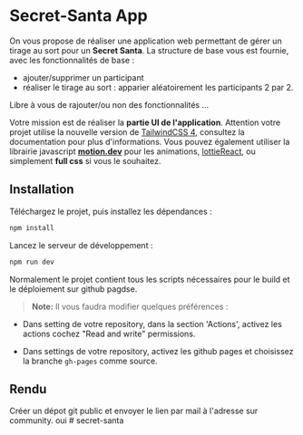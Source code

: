 # Secret-Santa App

On vous propose de réaliser une application web permettant de gérer un tirage au sort pour un **Secret Santa**. La structure de base vous est fournie, avec les fonctionnalités de base :

- ajouter/supprimer un participant
- réaliser le tirage au sort : apparier aléatoirement les participants 2 par 2.

Libre à vous de rajouter/ou non des fonctionnalités ...

Votre mission est de réaliser la **partie UI de l'application**.
Attention votre projet utilise la nouvelle version de [TailwindCSS 4](https://tailwindcss.com/docs/v4-beta), consultez la documentation pour plus d'informations.
Vous pouvez également utiliser la librairie javascript [**motion.dev**](https://motion.dev) pour les animations, [lottieReact](https://lottiereact.com/components/Lottie#getting-started), ou simplement **full css** si vous le souhaitez.

## Installation

Téléchargez le projet, puis installez les dépendances :

```bash
npm install
```

Lancez le serveur de développement :

```bash
npm run dev
```

Normalement le projet contient tous les scripts nécessaires pour le build et le déploiement sur github pagdse.

> **Note:** Il vous faudra modifier quelques préférences :

- Dans setting de votre repository, dans la section 'Actions', activez les actions cochez "Read and write" permissions.

- Dans settings de votre repository, activez les github pages et choisissez la branche `gh-pages` comme source.

## Rendu

Créer un dépot git public et envoyer le lien par mail à l'adresse sur community. oui
#   s e c r e t - s a n t a 
 
 